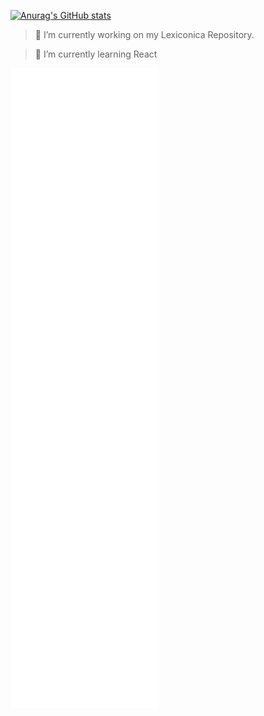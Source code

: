 [![Anurag's GitHub stats](https://github-readme-stats.vercel.app/api/pin?username=phazingazrael&show_icons=true&theme=omni)](https://github.com/phazingazrael/)


> 🔭 I’m currently working on my Lexiconica Repository.

>🌱 I’m currently learning React

![Metrics](/github-metrics.svg)

<!--
**phazingazrael/phazingazrael** is a ✨ _special_ ✨ repository because its `README.md` (this file) appears on your GitHub profile.

Here are some ideas to get you started:

- 🔭 I’m currently working on ...
- 🌱 I’m currently learning ...
- 👯 I’m looking to collaborate on ...
- 🤔 I’m looking for help with ...
- 💬 Ask me about ...
- 📫 How to reach me: ...
- 😄 Pronouns: ...
- ⚡ Fun fact: ...
-->
